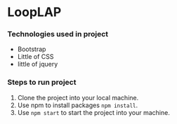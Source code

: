 # LoopLAP

### Technologies used in project

* Bootstrap
* Little of CSS
* little of jquery


### Steps to run project

1. Clone the project into your local machine.
2. Use npm to install packages `npm install`.
3. Use `npm start` to start the project into your machine.